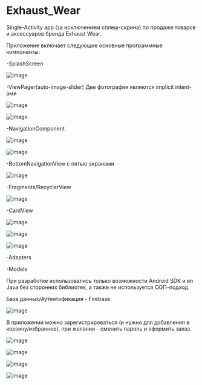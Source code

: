 # Exhaust_Wear
Single-Activity app (за исключением сплеш-скрина) по продаже товаров и аксессуаров бренда Exhaust Wear.

Приложение включает следующие основные программные компоненты:

-SplashScreen

![image](https://user-images.githubusercontent.com/78624195/194423702-b73eb47d-cc23-4421-8358-e0ac89dfa7b9.png)


-ViewPager(auto-image-slider)
Две фотографии являются implicit intent-ами

![image](https://user-images.githubusercontent.com/78624195/194421738-f24813ff-daeb-418b-b2bc-76cb59ca502f.png)

![image](https://user-images.githubusercontent.com/78624195/194421788-f4dcdca1-d8ae-4eae-a2e5-c3ea4cf73327.png)

-NavigationComponent

![image](https://user-images.githubusercontent.com/78624195/194419189-4aa10932-38c0-4109-9b66-ab8a46f3ff07.png)

![image](https://user-images.githubusercontent.com/78624195/194419285-81359b8b-0b68-4845-9a74-280606d5180d.png)

-BottomNavigationView с пятью экранами

![image](https://user-images.githubusercontent.com/78624195/194420132-9ca1d573-4997-439e-8a91-b066a4143a41.png)


-Fragments/RecyclerView

![image](https://user-images.githubusercontent.com/78624195/194422134-97f8c3e2-bb80-4ad1-a490-375bff49132d.png)

-CardView

![image](https://user-images.githubusercontent.com/78624195/194422563-32ecb68e-30d4-4593-b1c5-86ed1a7d4419.png)

![image](https://user-images.githubusercontent.com/78624195/194424584-675fa672-e0b5-4d4a-9d53-c19a830b94d2.png)

![image](https://user-images.githubusercontent.com/78624195/194425889-1839face-e877-44dc-b334-980ba85a19f8.png)

-Adapters

-Models

При разработке использовались только возможности Android SDK и яп Java без сторонних библиотек, а также не используется ООП-подход.

База данных/Аутентификация - Firebase.

![image](https://user-images.githubusercontent.com/78624195/194421976-f16d5715-16d9-4ea3-8f6c-a5aa64ec3f2e.png)

В приложении можно зарегистрироваться (и нужно для добавления в корзину/избранное), при желании - сменить пароль и оформить заказ.

![image](https://user-images.githubusercontent.com/78624195/194422018-6bfd7378-92db-45be-94ce-32c2544eb14f.png)

![image](https://user-images.githubusercontent.com/78624195/194425606-bce8c689-a214-4675-aee2-19e779565e33.png)

![image](https://user-images.githubusercontent.com/78624195/194423278-93a85487-5f7b-45ca-a025-b1c48fc5f010.png)

![image](https://user-images.githubusercontent.com/78624195/194423366-2bfe9602-e404-430a-b6a1-b977fc4567db.png)




